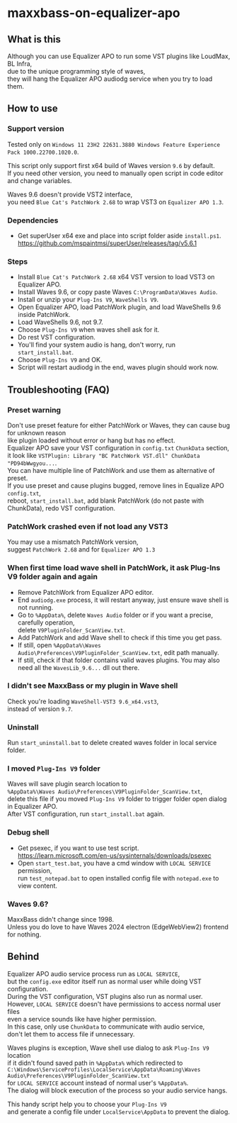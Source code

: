 # maxxbass-on-equalizer-apo
## What is this
Although you can use Equalizer APO to run some VST plugins like LoudMax, BL Infra,  
due to the unique programming style of waves,  
they will hang the Equalizer APO audiodg service when you try to load them.

## How to use
### Support version
Tested only on `Windows 11 23H2 22631.3880 Windows Feature Experience Pack 1000.22700.1020.0`.

This script only support first x64 build of Waves version `9.6` by default.  
If you need other version, you need to manually open script in code editor and change variables.

Waves 9.6 doesn't provide VST2 interface,  
you need `Blue Cat's PatchWork 2.68` to wrap VST3 on `Equalizer APO 1.3`.

### Dependencies
- Get superUser x64 exe and place into script folder aside `install.ps1`.  
  https://github.com/mspaintmsi/superUser/releases/tag/v5.6.1

### Steps
- Install `Blue Cat's PatchWork 2.68` x64 VST version to load VST3 on Equalizer APO.
- Install Waves 9.6, or copy paste Waves `C:\ProgramData\Waves Audio`.
- Install or unzip your `Plug-Ins V9`, `WaveShells V9`.
- Open Equalizer APO, load PatchWork plugin, and load WaveShells 9.6 inside PatchWork.
- Load WaveShells 9.6, not 9.7.
- Choose `Plug-Ins V9` when waves shell ask for it.
- Do rest VST configuration.
- You'll find your system audio is hang, don't worry, run `start_install.bat`.
- Choose `Plug-Ins V9` and OK.
- Script will restart audiodg in the end, waves plugin should work now.



## Troubleshooting (FAQ)
### Preset warning
Don't use preset feature for either PatchWork or Waves, they can cause bug for unknown reason  
like plugin loaded without error or hang but has no effect.  
Equalizer APO save your VST configuration in `config.txt` `ChunkData` section,  
it look like `VSTPlugin: Library "BC PatchWork VST.dll" ChunkData "PD94bWwgyou...`.  
You can have multiple line of PatchWork and use them as alternative of preset.  
If you use preset and cause plugins bugged, remove lines in Equalize APO `config.txt`,  
reboot, `start_install.bat`, add blank PatchWork (do not paste with ChunkData), redo VST configuration.

### PatchWork crashed even if not load any VST3
You may use a mismatch PatchWork version,  
suggest `PatchWork 2.68` and for `Equalizer APO 1.3`

### When first time load wave shell in PatchWork, it ask Plug-Ins V9 folder again and again
- Remove PatchWork from Equalizer APO editor.
- End `audiodg.exe` process, it will restart anyway, just ensure wave shell is not running.
- Go to `%AppData%`, delete `Waves Audio` folder or if you want a precise, carefully operation,  
  delete `V9PluginFolder_ScanView.txt`.
- Add PatchWork and add Wave shell to check if this time you get pass.
- If still, open `%AppData%\Waves Audio\Preferences\V9PluginFolder_ScanView.txt`, edit path manually.
- If still, check if that folder contains valid waves plugins.
  You may also need all the `WavesLib_9.6...` dll out there.

### I didn't see MaxxBass or my plugin in Wave shell
Check you're loading `WaveShell-VST3 9.6_x64.vst3`,  
instead of version `9.7`.

### Uninstall
Run `start_uninstall.bat` to delete created waves folder in local service folder.

### I moved `Plug-Ins V9` folder
Waves will save plugin search location to  
`%AppData%\Waves Audio\Preferences\V9PluginFolder_ScanView.txt`,  
delete this file if you moved `Plug-Ins V9` folder to trigger folder open dialog in Equalizer APO.  
After VST configuration, run `start_install.bat` again.

### Debug shell
- Get psexec, if you want to use test script.  
  https://learn.microsoft.com/en-us/sysinternals/downloads/psexec
- Open `start_test.bat`, you have a cmd window with `LOCAL SERVICE` permission,  
  run `test_notepad.bat` to open installed config file with `notepad.exe` to view content.

### Waves 9.6?
MaxxBass didn't change since 1998.  
Unless you do love to have Waves 2024 electron (EdgeWebView2) frontend for nothing.

## Behind
Equalizer APO audio service process run as `LOCAL SERVICE`,  
but the `config.exe` editor itself run as normal user while doing VST configuration.  
During the VST configuration, VST plugins also run as normal user.  
However, `LOCAL SERVICE` doesn't have permissions to access normal user files  
even a service sounds like have higher permission.  
In this case, only use `ChunkData` to communicate with audio service,  
don't let them to access file if unnecessary.

Waves plugins is exception, Wave shell use dialog to ask `Plug-Ins V9` location  
if it didn't found saved path in `%AppData%` which redirected to  
`C:\Windows\ServiceProfiles\LocalService\AppData\Roaming\Waves Audio\Preferences\V9PluginFolder_ScanView.txt`  
for `LOCAL SERVICE` account instead of normal user's `%AppData%`.  
The dialog will block execution of the process so your audio service hangs.

This handy script help you to choose your `Plug-Ins V9`  
and generate a config file under `LocalService\AppData` to prevent the dialog.

